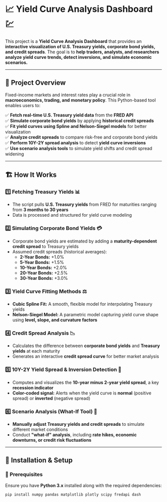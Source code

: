# 📈 Yield Curve Analysis Dashboard 💹  

This project is a **Yield Curve Analysis Dashboard** that provides an **interactive visualization of U.S. Treasury yields, corporate bond yields, and credit spreads**. The goal is to **help traders, analysts, and researchers analyze yield curve trends, detect inversions, and simulate economic scenarios.**  

---

## 🚀 **Project Overview**  

Fixed-income markets and interest rates play a crucial role in **macroeconomics, trading, and monetary policy**. This Python-based tool enables users to:  

✅ **Fetch real-time U.S. Treasury yield data** from the **FRED API**  
✅ **Simulate corporate bond yields** by applying **historical credit spreads**  
✅ **Fit yield curves using Spline and Nelson-Siegel models** for better visualization  
✅ **Analyze credit spreads** to compare risk-free and corporate bond yields  
✅ **Perform 10Y-2Y spread analysis** to detect **yield curve inversions**  
✅ **Use scenario analysis tools** to simulate yield shifts and credit spread widening  

---

## 🏗 **How It Works**  

### **1️⃣ Fetching Treasury Yields** 📊  
- The script pulls **U.S. Treasury yields** from FRED for maturities ranging from **3 months to 30 years**  
- Data is processed and structured for yield curve modeling  

### **2️⃣ Simulating Corporate Bond Yields** 💳  
- Corporate bond yields are estimated by adding a **maturity-dependent credit spread** to Treasury yields  
- Assumed credit spreads (historical averages):  
  - **2-Year Bonds:** +1.0%  
  - **5-Year Bonds:** +1.5%  
  - **10-Year Bonds:** +2.0%  
  - **20-Year Bonds:** +2.5%  
  - **30-Year Bonds:** +3.0%  

### **3️⃣ Yield Curve Fitting Methods** ⚖️  
- **Cubic Spline Fit:** A smooth, flexible model for interpolating Treasury yields  
- **Nelson-Siegel Model:** A parametric model capturing yield curve shape using **level, slope, and curvature factors**  

### **4️⃣ Credit Spread Analysis** 📉  
- Calculates the difference between **corporate bond yields** and **Treasury yields** at each maturity  
- Generates an interactive **credit spread curve** for better market analysis  

### **5️⃣ 10Y-2Y Yield Spread & Inversion Detection** 📅  
- Computes and visualizes the **10-year minus 2-year yield spread**, a key **recession indicator**  
- **Color-coded signal:** Alerts when the yield curve is **normal** (positive spread) or **inverted** (negative spread)  

### **6️⃣ Scenario Analysis (What-If Tool)** 📑  
- **Manually adjust Treasury yields and credit spreads** to simulate different market conditions  
- Conduct **"what-if" analysis**, including **rate hikes, economic downturns, or credit risk fluctuations**  

---

## 🔧 **Installation & Setup**  

### **📌 Prerequisites**  
Ensure you have **Python 3.x** installed along with the required dependencies:  

```bash
pip install numpy pandas matplotlib plotly scipy fredapi dash
